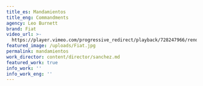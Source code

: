 ```yaml
---
title_es: Mandamientos
title_eng: Commandments
agency: Leo Burnett
brand: Fiat
video_url: >-
  https://player.vimeo.com/progressive_redirect/playback/728247966/rendition/1080p/file.mp4?loc=external&log_user=0&signature=3ada2e3c919163eaa7f75d710dedb2066eb6c3d7b9c0429b29a9c4b29babe25f
featured_image: /uploads/Fiat.jpg
permalink: mandamientos
work_director: content/director/sanchez.md
featured_work: true
info_work: ''
info_work_eng: ''
---
```


